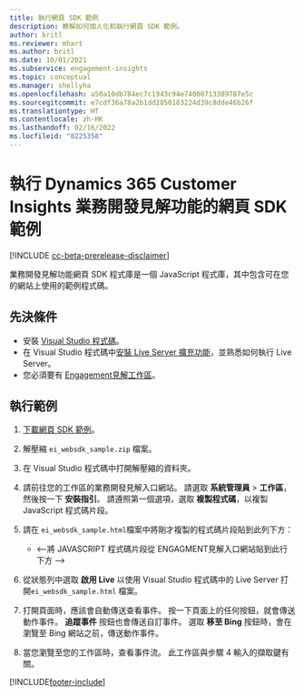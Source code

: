 ```yaml
---
title: 執行網頁 SDK 範例
description: 瞭解如何個人化和執行網頁 SDK 範例。
author: britl
ms.reviewer: mhart
ms.author: britl
ms.date: 10/01/2021
ms.subservice: engagement-insights
ms.topic: conceptual
ms.manager: shellyha
ms.openlocfilehash: a50a10db784ec7c1943c94e74000713309787e5c
ms.sourcegitcommit: e7cdf36a78a2b1dd2850183224d39c8dde46b26f
ms.translationtype: HT
ms.contentlocale: zh-HK
ms.lasthandoff: 02/16/2022
ms.locfileid: "8225358"
---
```

# <a name="run-the-web-sdk-sample-for-dynamics-365-customer-insights-engagement-insights-capability"></a>執行 Dynamics 365 Customer Insights 業務開發見解功能的網頁 SDK 範例

[!INCLUDE [cc-beta-prerelease-disclaimer](includes/cc-beta-prerelease-disclaimer.md)]

業務開發見解功能網頁 SDK 程式庫是一個 JavaScript 程式庫，其中包含可在您的網站上使用的範例程式碼。

## <a name="prerequisites"></a>先決條件

- 安裝 [Visual Studio 程式碼](https://code.visualstudio.com/)。
- 在 Visual Studio 程式碼中[安裝 Live Server 擴充功能](https://marketplace.visualstudio.com/items?itemName=ritwickdey.LiveServer)，並熟悉如何執行 Live Server。
- 您必須要有 [Engagement見解工作區](create-workspace.md)。

## <a name="run-sample"></a>執行範例

1. [下載網頁 SDK 範例](https://download.pi.dynamics.com/sdk/EngagementInsightsSamples/ei_websdk_sample.zip)。

1. 解壓縮 `ei_websdk_sample.zip` 檔案。

1. 在 Visual Studio 程式碼中打開解壓縮的資料夾。

1. 請前往您的工作區的業務開發見解入口網站。 請選取 **系統管理員** > **工作區**，然後按一下 **安裝指引**。 請遵照第一個選項，選取 **複製程式碼**，以複製 JavaScript 程式碼片段。

1. 請在 `ei_websdk_sample.html`檔案中將剛才複製的程式碼片段貼到此列下方：

   - <--將 JAVASCRIPT 程式碼片段從 ENGAGMENT見解入口網站貼到此行下方 -->

1. 從狀態列中選取 **啟用 Live** 以使用 Visual Studio 程式碼中的 Live Server 打開`ei_websdk_sample.html` 檔案。

1. 打開頁面時，應該會自動傳送查看事件。 按一下頁面上的任何按鈕，就會傳送動作事件。 **追蹤事件** 按鈕也會傳送自訂事件。 選取 **移至 Bing** 按鈕時，會在瀏覽至 Bing 網站之前，傳送動作事件。

1. 當您瀏覽至您的工作區時，查看事件流。 此工作區與步驟 4 輸入的擷取鍵有關。


[!INCLUDE[footer-include](../includes/footer-banner.md)]
